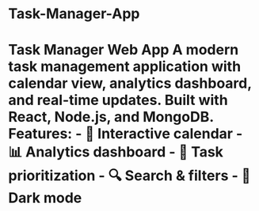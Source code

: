 # Task-Manager-App
# Task Manager Web App  A modern task management application with calendar view, analytics dashboard, and real-time updates. Built with React, Node.js, and MongoDB.  Features: - 📅 Interactive calendar - 📊 Analytics dashboard - 🎯 Task prioritization - 🔍 Search &amp; filters - 🌙 Dark mode

